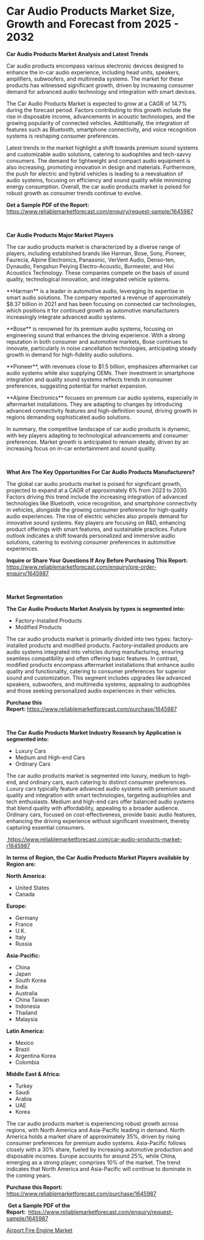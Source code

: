 <p><h1>Car Audio Products Market Size, Growth and Forecast from 2025 - 2032</h1></p><p><strong>Car Audio Products Market Analysis and Latest Trends</strong></p>
<p><p>Car audio products encompass various electronic devices designed to enhance the in-car audio experience, including head units, speakers, amplifiers, subwoofers, and multimedia systems. The market for these products has witnessed significant growth, driven by increasing consumer demand for advanced audio technology and integration with smart devices. </p><p>The Car Audio Products Market is expected to grow at a CAGR of 14.7% during the forecast period. Factors contributing to this growth include the rise in disposable income, advancements in acoustic technologies, and the growing popularity of connected vehicles. Additionally, the integration of features such as Bluetooth, smartphone connectivity, and voice recognition systems is reshaping consumer preferences.</p><p>Latest trends in the market highlight a shift towards premium sound systems and customizable audio solutions, catering to audiophiles and tech-savvy consumers. The demand for lightweight and compact audio equipment is also increasing, promoting innovation in design and materials. Furthermore, the push for electric and hybrid vehicles is leading to a reevaluation of audio systems, focusing on efficiency and sound quality while minimizing energy consumption. Overall, the car audio products market is poised for robust growth as consumer trends continue to evolve.</p></p>
<p><strong>Get a Sample PDF of the Report:&nbsp;</strong> <a href="https://www.reliablemarketforecast.com/enquiry/request-sample/1645987?utm_campaign=2293&utm_medium=2&utm_source=Github&utm_content=ia&utm_term=30032025&utm_id=car-audio-products">https://www.reliablemarketforecast.com/enquiry/request-sample/1645987</a></p>
<p>&nbsp;</p>
<p><strong>Car Audio Products Major Market Players</strong></p>
<p><p>The car audio products market is characterized by a diverse range of players, including established brands like Harman, Bose, Sony, Pioneer, Faurecia, Alpine Electronics, Panasonic, VerVent Audio, Denso-ten, Dynaudio, Fengshun Peiying Electro-Acoustic, Burmester, and Hivi Acoustics Technology. These companies compete on the basis of sound quality, technological innovation, and integrated vehicle systems.</p><p>**Harman** is a leader in automotive audio, leveraging its expertise in smart audio solutions. The company reported a revenue of approximately $8.37 billion in 2021 and has been focusing on connected car technologies, which positions it for continued growth as automotive manufacturers increasingly integrate advanced audio systems.</p><p>**Bose** is renowned for its premium audio systems, focusing on engineering sound that enhances the driving experience. With a strong reputation in both consumer and automotive markets, Bose continues to innovate, particularly in noise cancellation technologies, anticipating steady growth in demand for high-fidelity audio solutions.</p><p>**Pioneer**, with revenues close to $1.5 billion, emphasizes aftermarket car audio systems while also supplying OEMs. Their investment in smartphone integration and quality sound systems reflects trends in consumer preferences, suggesting potential for market expansion.</p><p>**Alpine Electronics** focuses on premium car audio systems, especially in aftermarket installations. They are adapting to changes by introducing advanced connectivity features and high-definition sound, driving growth in regions demanding sophisticated audio solutions.</p><p>In summary, the competitive landscape of car audio products is dynamic, with key players adapting to technological advancements and consumer preferences. Market growth is anticipated to remain steady, driven by an increasing focus on in-car entertainment and sound quality.</p></p>
<p>&nbsp;</p>
<p><strong>What Are The Key Opportunities For Car Audio Products Manufacturers?</strong></p>
<p><p>The global car audio products market is poised for significant growth, projected to expand at a CAGR of approximately 6% from 2023 to 2030. Factors driving this trend include the increasing integration of advanced technologies like Bluetooth, voice recognition, and smartphone connectivity in vehicles, alongside the growing consumer preference for high-quality audio experiences. The rise of electric vehicles also propels demand for innovative sound systems. Key players are focusing on R&D, enhancing product offerings with smart features, and sustainable practices. Future outlook indicates a shift towards personalized and immersive audio solutions, catering to evolving consumer preferences in automotive experiences.</p></p>
<p><strong>Inquire or Share Your Questions If Any Before Purchasing This Report:</strong> <a href="https://www.reliablemarketforecast.com/enquiry/pre-order-enquiry/1645987?utm_campaign=2293&utm_medium=2&utm_source=Github&utm_content=ia&utm_term=30032025&utm_id=car-audio-products">https://www.reliablemarketforecast.com/enquiry/pre-order-enquiry/1645987</a></p>
<p>&nbsp;</p>
<p><strong>Market Segmentation</strong></p>
<p><strong>The Car Audio Products Market Analysis by types is segmented into:</strong></p>
<p><ul><li>Factory-Installed Products</li><li>Modified Products</li></ul></p>
<p><p>The car audio products market is primarily divided into two types: factory-installed products and modified products. Factory-installed products are audio systems integrated into vehicles during manufacturing, ensuring seamless compatibility and often offering basic features. In contrast, modified products encompass aftermarket installations that enhance audio quality and functionality, catering to consumer preferences for superior sound and customization. This segment includes upgrades like advanced speakers, subwoofers, and multimedia systems, appealing to audiophiles and those seeking personalized audio experiences in their vehicles.</p></p>
<p><strong>Purchase this Report:&nbsp;</strong><a href="https://www.reliablemarketforecast.com/purchase/1645987?utm_campaign=2293&utm_medium=2&utm_source=Github&utm_content=ia&utm_term=30032025&utm_id=car-audio-products">https://www.reliablemarketforecast.com/purchase/1645987</a></p>
<p>&nbsp;</p>
<p><strong>The Car Audio Products Market Industry Research by Application is segmented into:</strong></p>
<p><ul><li>Luxury Cars</li><li>Medium and High-end Cars</li><li>Ordinary Cars</li></ul></p>
<p><p>The car audio products market is segmented into luxury, medium to high-end, and ordinary cars, each catering to distinct consumer preferences. Luxury cars typically feature advanced audio systems with premium sound quality and integration with smart technologies, targeting audiophiles and tech enthusiasts. Medium and high-end cars offer balanced audio systems that blend quality with affordability, appealing to a broader audience. Ordinary cars, focused on cost-effectiveness, provide basic audio features, enhancing the driving experience without significant investment, thereby capturing essential consumers.</p></p>
<p><a href="https://www.reliablemarketforecast.com/car-audio-products-market-r1645987?utm_campaign=2293&utm_medium=2&utm_source=Github&utm_content=ia&utm_term=30032025&utm_id=car-audio-products">&nbsp;https://www.reliablemarketforecast.com/car-audio-products-market-r1645987</a></p>
<p><strong>In terms of Region, the Car Audio Products Market Players available by Region are:</strong></p>
<p>
    <p> <strong> North America: </strong>
        <ul>
            <li>United States</li>
            <li>Canada</li>
        </ul>
        </p> 
    <p> <strong> Europe: </strong>
        <ul>
            <li>Germany</li>
            <li>France</li>
            <li>U.K.</li>
            <li>Italy</li>
            <li>Russia</li>
        </ul>
        </p> 
    <p> <strong> Asia-Pacific: </strong>
        <ul>
            <li>China</li>
            <li>Japan</li>
            <li>South Korea</li>
            <li>India</li>
            <li>Australia</li>
            <li>China Taiwan</li>
            <li>Indonesia</li>
            <li>Thailand</li>
            <li>Malaysia</li>
        </ul>
        </p> 
    <p> <strong> Latin America: </strong>
        <ul>
            <li>Mexico</li>
            <li>Brazil</li>
            <li>Argentina Korea</li>
            <li>Colombia</li>
        </ul>
        </p> 
    <p> <strong> Middle East & Africa: </strong>
        <ul>
            <li>Turkey</li>
            <li>Saudi</li>
            <li>Arabia</li>
            <li>UAE</li>
            <li>Korea</li>
        </ul>
    </p>
    </p>
<p><p>The car audio products market is experiencing robust growth across regions, with North America and Asia-Pacific leading in demand. North America holds a market share of approximately 35%, driven by rising consumer preferences for premium audio systems. Asia-Pacific follows closely with a 30% share, fueled by increasing automotive production and disposable incomes. Europe accounts for around 25%, while China, emerging as a strong player, comprises 10% of the market. The trend indicates that North America and Asia-Pacific will continue to dominate in the coming years.</p></p>
<p><strong>Purchase this Report: </strong><a href="https://www.reliablemarketforecast.com/purchase/1645987?utm_campaign=2293&utm_medium=2&utm_source=Github&utm_content=ia&utm_term=30032025&utm_id=car-audio-products">https://www.reliablemarketforecast.com/purchase/1645987</a></p>
<p>&nbsp;<strong>Get a Sample PDF of the Report:&nbsp;&nbsp;</strong><a href="https://www.reliablemarketforecast.com/enquiry/request-sample/1645987?utm_campaign=2293&utm_medium=2&utm_source=Github&utm_content=ia&utm_term=30032025&utm_id=car-audio-products">https://www.reliablemarketforecast.com/enquiry/request-sample/1645987</a></p>
<p><strong></strong></p>
<p><p><a href="https://github.com/gerdabatiskzv9/Market-Research-Report-List-1/blob/main/airport-fire-engine-market.md?utm_campaign=2293&utm_medium=2&utm_source=Github&utm_content=ia&utm_term=30032025&utm_id=car-audio-products">Airport Fire Engine Market</a></p></p>